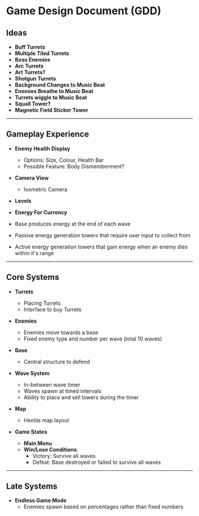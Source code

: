 # Game Design Document (GDD)

## Ideas

- **Buff Turrets**
- **Multiple Tiled Turrets**
- **Boss Enemies**
- **Arc Turrets**
- **Art Turrets?**
- **Shotgun Turrets**
- **Background Changes to Music Beat**
- **Enemies Breathe to Music Beat**
- **Turrets wiggle to Music Beat**
- **Squall Tower?**
- **Magnetic Field Sticker Tower**

---

## Gameplay Experience

- **Enemy Health Display**
  - Options: Size, Colour, Health Bar
  - Possible Feature: Body Dismemberment?

- **Camera View**
  - Isometric Camera

- **Levels**

- **Energy For Currency**
 - Base produces energy at the end of each wave
 - Passive energy generation towers that require user input to collect from
 - Active energy generation towers that gain energy when an enemy dies within it's range

---

## Core Systems

- **Turrets**
  - Placing Turrets
  - Interface to buy Turrets

- **Enemies**
  - Enemies move towards a base
  - Fixed enemy type and number per wave (total 10 waves)

- **Base**
  - Central structure to defend

- **Wave System**
  - In-between wave timer
  - Waves spawn at timed intervals
  - Ability to place and sell towers during the timer

- **Map**
  - Hextile map layout

- **Game States**
  - **Main Menu**
  - **Win/Lose Conditions**:
    - Victory: Survive all waves
    - Defeat: Base destroyed or failed to survive all waves

---

## Late Systems

- **Endless Game Mode**
  - Enemies spawn based on percentages rather than fixed numbers
